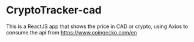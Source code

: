 # CryptoTracker-cad
This is a ReactJS app that shows the price in CAD or crypto, using Axios to consume the api from https://www.coingecko.com/en
